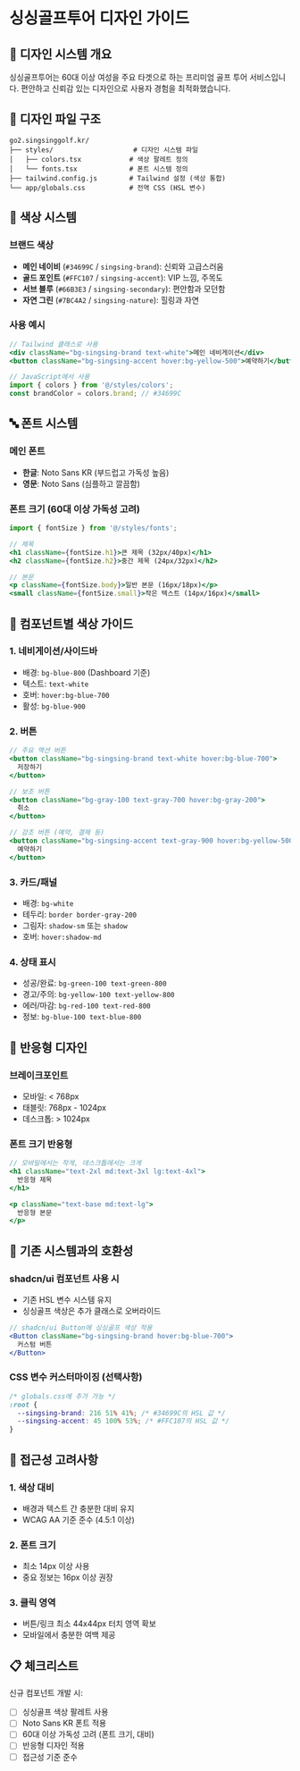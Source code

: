 # 싱싱골프투어 디자인 가이드

## 🎨 디자인 시스템 개요

싱싱골프투어는 60대 이상 여성을 주요 타겟으로 하는 프리미엄 골프 투어 서비스입니다.
편안하고 신뢰감 있는 디자인으로 사용자 경험을 최적화했습니다.

## 📂 디자인 파일 구조

```
go2.singsinggolf.kr/
├── styles/                    # 디자인 시스템 파일
│   ├── colors.tsx            # 색상 팔레트 정의
│   └── fonts.tsx             # 폰트 시스템 정의
├── tailwind.config.js        # Tailwind 설정 (색상 통합)
└── app/globals.css           # 전역 CSS (HSL 변수)
```

## 🎨 색상 시스템

### 브랜드 색상
- **메인 네이비** (`#34699C` / `singsing-brand`): 신뢰와 고급스러움
- **골드 포인트** (`#FFC107` / `singsing-accent`): VIP 느낌, 주목도
- **서브 블루** (`#66B3E3` / `singsing-secondary`): 편안함과 모던함
- **자연 그린** (`#7BC4A2` / `singsing-nature`): 힐링과 자연

### 사용 예시
```jsx
// Tailwind 클래스로 사용
<div className="bg-singsing-brand text-white">메인 네비게이션</div>
<button className="bg-singsing-accent hover:bg-yellow-500">예약하기</button>

// JavaScript에서 사용
import { colors } from '@/styles/colors';
const brandColor = colors.brand; // #34699C
```

## 🔤 폰트 시스템

### 메인 폰트
- **한글**: Noto Sans KR (부드럽고 가독성 높음)
- **영문**: Noto Sans (심플하고 깔끔함)

### 폰트 크기 (60대 이상 가독성 고려)
```jsx
import { fontSize } from '@/styles/fonts';

// 제목
<h1 className={fontSize.h1}>큰 제목 (32px/40px)</h1>
<h2 className={fontSize.h2}>중간 제목 (24px/32px)</h2>

// 본문
<p className={fontSize.body}>일반 본문 (16px/18px)</p>
<small className={fontSize.small}>작은 텍스트 (14px/16px)</small>
```

## 🎯 컴포넌트별 색상 가이드

### 1. 네비게이션/사이드바
- 배경: `bg-blue-800` (Dashboard 기준)
- 텍스트: `text-white`
- 호버: `hover:bg-blue-700`
- 활성: `bg-blue-900`

### 2. 버튼
```jsx
// 주요 액션 버튼
<button className="bg-singsing-brand text-white hover:bg-blue-700">
  저장하기
</button>

// 보조 버튼
<button className="bg-gray-100 text-gray-700 hover:bg-gray-200">
  취소
</button>

// 강조 버튼 (예약, 결제 등)
<button className="bg-singsing-accent text-gray-900 hover:bg-yellow-500">
  예약하기
</button>
```

### 3. 카드/패널
- 배경: `bg-white`
- 테두리: `border border-gray-200`
- 그림자: `shadow-sm` 또는 `shadow`
- 호버: `hover:shadow-md`

### 4. 상태 표시
- 성공/완료: `bg-green-100 text-green-800`
- 경고/주의: `bg-yellow-100 text-yellow-800`
- 에러/마감: `bg-red-100 text-red-800`
- 정보: `bg-blue-100 text-blue-800`

## 📱 반응형 디자인

### 브레이크포인트
- 모바일: < 768px
- 태블릿: 768px - 1024px
- 데스크톱: > 1024px

### 폰트 크기 반응형
```jsx
// 모바일에서는 작게, 데스크톱에서는 크게
<h1 className="text-2xl md:text-3xl lg:text-4xl">
  반응형 제목
</h1>

<p className="text-base md:text-lg">
  반응형 본문
</p>
```

## 🔄 기존 시스템과의 호환성

### shadcn/ui 컴포넌트 사용 시
- 기존 HSL 변수 시스템 유지
- 싱싱골프 색상은 추가 클래스로 오버라이드

```jsx
// shadcn/ui Button에 싱싱골프 색상 적용
<Button className="bg-singsing-brand hover:bg-blue-700">
  커스텀 버튼
</Button>
```

### CSS 변수 커스터마이징 (선택사항)
```css
/* globals.css에 추가 가능 */
:root {
  --singsing-brand: 216 51% 41%; /* #34699C의 HSL 값 */
  --singsing-accent: 45 100% 53%; /* #FFC107의 HSL 값 */
}
```

## 🎯 접근성 고려사항

### 1. 색상 대비
- 배경과 텍스트 간 충분한 대비 유지
- WCAG AA 기준 준수 (4.5:1 이상)

### 2. 폰트 크기
- 최소 14px 이상 사용
- 중요 정보는 16px 이상 권장

### 3. 클릭 영역
- 버튼/링크 최소 44x44px 터치 영역 확보
- 모바일에서 충분한 여백 제공

## 📋 체크리스트

신규 컴포넌트 개발 시:
- [ ] 싱싱골프 색상 팔레트 사용
- [ ] Noto Sans KR 폰트 적용
- [ ] 60대 이상 가독성 고려 (폰트 크기, 대비)
- [ ] 반응형 디자인 적용
- [ ] 접근성 기준 준수
